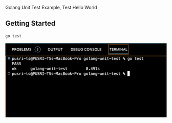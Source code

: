 Golang Unit Test Example, Test Hello World

## Getting Started

```bash
go test
```

<img src="preview.png" alt="preview" />
